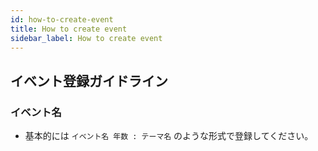 ```yaml
---
id: how-to-create-event
title: How to create event
sidebar_label: How to create event
---
```


## イベント登録ガイドライン

### イベント名

- 基本的には `イベント名 年数 : テーマ名` のような形式で登録してください。
